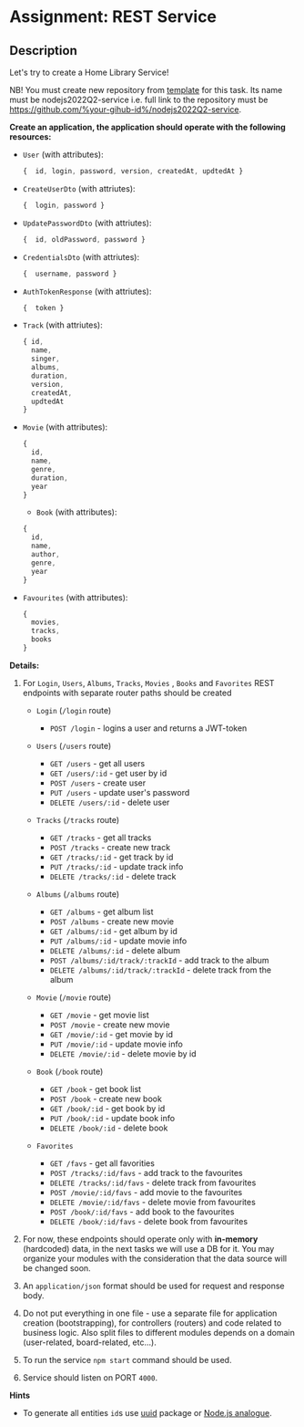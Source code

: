 # Assignment: REST Service

## Description

Let's try to create a Home Library Service!

NB! You must create new repository from [template](https://github.com/rolling-scopes-school/nodejs-course-template/generate) for this task. Its name must be nodejs2022Q2-service i.e. full link to the repository must be https://github.com/%your-gihub-id%/nodejs2022Q2-service.

**Create an application, the application should operate with the following resources:**

- `User` (with attributes):
  ```javascript
  {  id, login, password, version, createdAt, updtedAt }
  ```
- `CreateUserDto` (with attriutes): 
  ```javascript
  {  login, password }
  ```
- `UpdatePasswordDto` (with attriutes): 
  ```javascript
  {  id, oldPassword, password }
  ```
- `CredentialsDto` (with attriutes): 
  ```javascript
  {  username, password }
  ```
- `AuthTokenResponse` (with attriutes): 
  ```javascript
  {  token }
  ```
- `Track` (with attriutes):
  ```javascript
  { id, 
    name, 
    singer, 
    albums, 
    duration, 
    version, 
    createdAt, 
    updtedAt 
  }
  ```
- `Movie` (with attributes):
  ```javascript
  {
    id,
    name,
    genre,
    duration,
    year
  }
  ```

  - `Book` (with attributes):
  ```javascript
  {
    id,
    name,
    author,
    genre,
    year
  }
  ```

- `Favourites` (with attributes):
  ```javascript
  {
    movies,
    tracks,
    books
  }
  ```


**Details:**

1. For `Login`, `Users`, `Albums`, `Tracks`, `Movies` , `Books` and `Favorites` REST endpoints with separate router paths should be created
    * `Login` (`/login` route)
      * `POST /login` - logins a user and returns a JWT-token

    * `Users` (`/users` route)
      * `GET /users` - get all users
      * `GET /users/:id` - get user by id
      * `POST /users` - create user
      * `PUT /users` - update user's password
      * `DELETE /users/:id` - delete user
    
    * `Tracks` (`/tracks` route)
      * `GET /tracks` - get all tracks
      * `POST /tracks` - create new track
      * `GET /tracks/:id` - get track by id
      * `PUT /tracks/:id` - update track info
      * `DELETE /tracks/:id` - delete track

    * `Albums` (`/albums` route)
      * `GET /albums` - get album list
      * `POST /albums` - create new movie
      * `GET /albums/:id` - get album by id
      * `PUT /albums/:id` - update movie info
      * `DELETE /albums/:id` - delete album
      * `POST /albums/:id/track/:trackId` - add track to the album
      * `DELETE /albums/:id/track/:trackId` - delete track from the album

    * `Movie` (`/movie` route)
      * `GET /movie` - get movie list
      * `POST /movie` - create new movie
      * `GET /movie/:id` - get movie by id
      * `PUT /movie/:id` - update movie info
      * `DELETE /movie/:id` - delete movie by id

    * `Book` (`/book` route)
      * `GET /book` - get book list
      * `POST /book` - create new book
      * `GET /book/:id` - get book by id
      * `PUT /book/:id` - update book info
      * `DELETE /book/:id` - delete book

    * `Favorites`
      * `GET /favs` - get all favorities
      * `POST /tracks/:id/favs` - add track to the favourites
      * `DELETE /tracks/:id/favs` - delete track from favourites
      * `POST /movie/:id/favs` - add movie to the favourites
      * `DELETE /movie/:id/favs` - delete movie from favourites
      * `POST /book/:id/favs` - add book to the favourites
      * `DELETE /book/:id/favs` - delete book from favourites

2. For now, these endpoints should operate only with **in-memory** (hardcoded) data, in the next tasks we will use a DB for it. You may organize your modules with the consideration that the data source will be changed soon.

3. An `application/json` format should be used for request and response body.

4. Do not put everything in one file - use a separate file for application creation (bootstrapping), for controllers (routers) and code related to business logic. Also split files to different modules depends on a domain (user-related, board-related, etc...).

5. To run the service `npm start` command should be used.

6. Service should listen on PORT `4000`.


**Hints**

* To generate all entities `id`s use [uuid](https://www.npmjs.com/package/uuid) package or [Node.js analogue](https://nodejs.org/dist/latest-v16.x/docs/api/crypto.html#cryptorandomuuidoptions).
